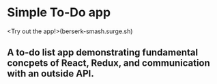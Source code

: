 # Simple To-Do app

<Try out the app!>(berserk-smash.surge.sh)

## A to-do list app demonstrating fundamental concpets of React, Redux, and communication with an outside API.